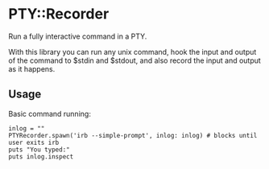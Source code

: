 # PTY::Recorder

Run a fully interactive command in a PTY.

With this library you can run any unix command, hook the input and output of the command to $stdin and $stdout, and also record the input and output as it happens.

## Usage

Basic command running:

    inlog = ""
    PTYRecorder.spawn('irb --simple-prompt', inlog: inlog) # blocks until user exits irb
    puts "You typed:"
    puts inlog.inspect

